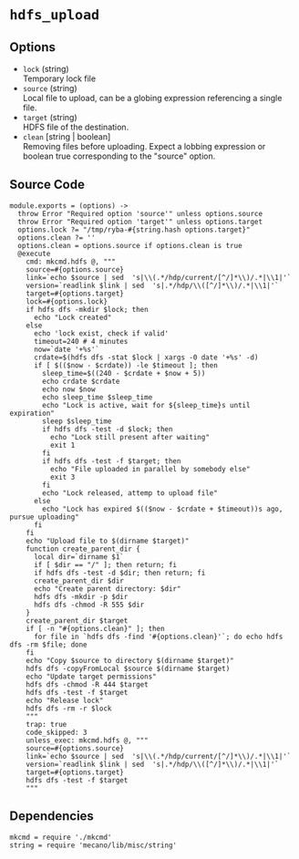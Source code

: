 
# `hdfs_upload`

## Options

-   `lock` (string)   
    Temporary lock file
-   `source` (string)   
    Local file to upload, can be a globing expression referencing a single file.   
-   `target` (string)   
    HDFS file of the destination.   
-   `clean` [string | boolean]   
    Removing files before uploading. Expect a lobbing expression or boolean true
    corresponding to the "source" option.   

## Source Code

    module.exports = (options) ->
      throw Error "Required option 'source'" unless options.source
      throw Error "Required option 'target'" unless options.target
      options.lock ?= "/tmp/ryba-#{string.hash options.target}"
      options.clean ?= ''
      options.clean = options.source if options.clean is true
      @execute
        cmd: mkcmd.hdfs @, """
        source=#{options.source}
        link=`echo $source | sed  's|\\(.*/hdp/current/[^/]*\\)/.*|\\1|'`
        version=`readlink $link | sed  's|.*/hdp/\\([^/]*\\)/.*|\\1|'`
        target=#{options.target}
        lock=#{options.lock}
        if hdfs dfs -mkdir $lock; then
          echo "Lock created"
        else
          echo 'lock exist, check if valid'
          timeout=240 # 4 minutes
          now=`date '+%s'`
          crdate=$(hdfs dfs -stat $lock | xargs -0 date '+%s' -d)
          if [ $(($now - $crdate)) -le $timeout ]; then
            sleep_time=$((240 - $crdate + $now + 5))
            echo crdate $crdate
            echo now $now
            echo sleep_time $sleep_time
            echo "Lock is active, wait for ${sleep_time}s until expiration"
            sleep $sleep_time
            if hdfs dfs -test -d $lock; then
              echo "Lock still present after waiting"
              exit 1
            fi
            if hdfs dfs -test -f $target; then
              echo "File uploaded in parallel by somebody else"
              exit 3
            fi
            echo "Lock released, attemp to upload file"
          else
            echo "Lock has expired $(($now - $crdate + $timeout))s ago, pursue uploading"
          fi
        fi
        echo "Upload file to $(dirname $target)"
        function create_parent_dir {
          local dir=`dirname $1`
          if [ $dir == "/" ]; then return; fi
          if hdfs dfs -test -d $dir; then return; fi
          create_parent_dir $dir
          echo "Create parent directory: $dir"
          hdfs dfs -mkdir -p $dir
          hdfs dfs -chmod -R 555 $dir
        }
        create_parent_dir $target
        if [ -n "#{options.clean}" ]; then
          for file in `hdfs dfs -find '#{options.clean}'`; do echo hdfs dfs -rm $file; done
        fi
        echo "Copy $source to directory $(dirname $target)"
        hdfs dfs -copyFromLocal $source $(dirname $target)
        echo "Update target permissions"
        hdfs dfs -chmod -R 444 $target
        hdfs dfs -test -f $target
        echo "Release lock"
        hdfs dfs -rm -r $lock
        """
        trap: true
        code_skipped: 3
        unless_exec: mkcmd.hdfs @, """
        source=#{options.source}
        link=`echo $source | sed  's|\\(.*/hdp/current/[^/]*\\)/.*|\\1|'`
        version=`readlink $link | sed  's|.*/hdp/\\([^/]*\\)/.*|\\1|'`
        target=#{options.target}
        hdfs dfs -test -f $target
        """

## Dependencies

    mkcmd = require './mkcmd'
    string = require 'mecano/lib/misc/string'
